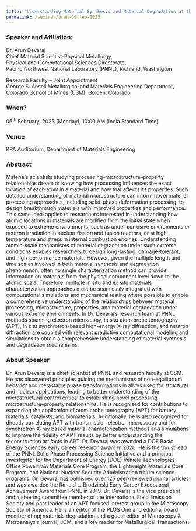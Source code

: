 ```yaml
---
title: "Understanding Material Synthesis and Material Degradation at the Atomic Scale: Two Sides of the Same Coin (06/02/23)"
permalink: /seminar/arun-06-feb-2023
---
```

### Speaker and Affliation:
Dr. Arun Devaraj<br>
Chief Material Scientist-Physical Metallurgy,<br>
Physical and Computational Sciences Directorate,<br>
Pacific Northwest National Laboratory (PNNL), Richland, Washington<br>
 
Research Faculty – Joint Appointment<br>
George S. Ansell Metallurgical and Materials Engineering Department,<br>
Colorado School of Mines (CSM), Golden, Colorado<br>

### When?
06<sup>th</sup> February, 2023 (Monday), 10:00 AM (India Standard Time)

### Venue
KPA Auditorium, Department of Materials Engineering

### Abstract
Materials scientists studying processing–microstructure–property relationships dream of knowing how processing influences the exact location of each atom in a material and how that affects its properties. Such detailed understanding of material microstructure can inform novel material processing approaches, including solid-phase deformation processing, to design breakthrough materials with improved properties and performance. This same ideal applies to researchers interested in understanding how atomic locations in materials are modified from the initial state when exposed to extreme environments, such as under corrosive environments or neutron irradiation in nuclear fission and fusion reactors, or at high temperature and stress in internal combustion engines. Understanding atomic-scale mechanisms of material degradation under such extreme conditions enables researchers to design long-lasting, damage-tolerant, and high-performance materials. However, given the multiple length and time scales involved in both material synthesis and degradation phenomenon, often no single characterization method can provide information on materials from the physical component level down to the atomic scale. Therefore, multiple in situ and ex situ materials characterization approaches must be seamlessly integrated with computational simulations and mechanical testing where possible to enable a comprehensive understanding of the relationships between material processing, microstructure, properties, and material degradation under various extreme environments. In Dr. Devaraj’s research team at PNNL, methods spanning electron microscopy, in situ atom probe tomography (APT), in situ synchrotron-based high-energy X-ray diffraction, and neutron diffraction are coupled with relevant predictive computational modeling and simulations to obtain a comprehensive understanding of material synthesis and degradation mechanisms.

### About Speaker
Dr. Arun Devaraj is a chief scientist at PNNL and research faculty at CSM. He has discovered principles guiding the mechanisms of non-equilibrium behavior and metastable phase transformations in alloys used for structural and nuclear applications, leading to better understanding of the microstructural control critical to establishing novel processing–microstructure–property relationships. He is recognized for contributions to expanding the application of atom probe tomography (APT) for battery materials, catalysts, and biomaterials. Additionally, he is also recognized for directly correlating APT with transmission electron microscopy and for synchrotron X-ray based material characterization methods and simulations to improve the fidelity of APT results by better understanding the reconstruction artifacts in APT. Dr. Devaraj was awarded a DOE Basic Energy Sciences early career research award in 2020. He is the thrust lead of the PNNL Solid Phase Processing Science Initiative and a principal investigator for the Department of Energy (DOE) Vehicle Technologies Office Powertrain Materials Core Program, the Lightweight Materials Core Program, and National Nuclear Security Administration tritium science programs. Dr. Devaraj has published over 125 peer-reviewed journal articles and was awarded the Ronald L. Brodzinski Early Career Exceptional Achievement Award from PNNL in 2019. Dr. Devaraj is the vice president and a steering committee member of the International Field Emission Society and past leader of an APT focused interest group in the Microscopy Society of America. He is an editor of the PLOS One and editorial board member of npj materials degradation and a guest editor of Microscopy & Microanalysis journal, JOM, and a key reader for Metallurgical Transactions.